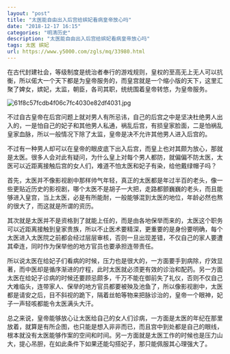 ```yaml
---
layout: "post"
title: "太医能自由出入后宫给嫔妃看病皇帝放心吗"
date: "2018-12-17 16:15"
categories: "明清历史"
description: "太医能自由出入后宫给嫔妃看病皇帝放心吗"
tags: 太医 嫔妃
url: https://www.y5000.com/zgls/mq/33980.html
---
```






在古代封建社会，等级制度是统治者奉行的游戏规则，皇权的至高无上无人可以抗衡，所以偌大一个天下都是为皇帝服务的，而皇宫就是一个缩小版的天下，这里汇聚了婢女，嫔妃，太监，朝臣，各司其职，统统围着皇帝转悠，为皇帝服务。

![61f8c57fcdb4f06c7fc4030e82df4031.jpg](https://img.y5000.com/uploads/allimg/180930/61f8c57fcdb4f06c7fc4030e82df4031.jpg)

不过自古皇帝在后宫问题上就对男人有所忌讳，自己的后宫之中是坚决杜绝男人出入的，一是怕自己的妃子和其他男人私通，祸乱后宫，有损皇家脸面，二是怕祸乱皇家血脉，所以一般情况下除了太监，皇帝是决不允许其他男人进入后宫的。

不过有一种男人却可以在皇帝的眼皮底下出入后宫，而皇上也对其颇为放心，那就是太医。很多人会对此有疑问，为什么皇上对每个男人都防，就偏偏不防太医，太医可以近距离接触后宫的女人们，难道不怕太医和妃子有染，给他戴绿帽子吗？

首先，太医并不像影视剧中那样帅气年轻，真正的太医都是年过半百的老头，像一些更贴近历史的影视剧，哪个太医不是胡子一大把，走路都颤巍巍的老头，而且能够进入皇宫，当上太医，必是有所能耐，一般能够混到太医的地位，年龄必然也熬的很大了，而这就是所谓的资历。

其次就是太医并不是资格到了就能上任的，而是由各地保举而来的，太医这个职务可以近距离接触到皇家贵族，所以不止医术要精深，更重要的是身份要明确，每个太医进入太医院之前都会经过层层审核，否则一旦出现差错，不仅自己的家人要遭其牵连，同时作为保举他的地方官员也要承担连带责任。

所以说太医在给妃子们看病的时候，压力也是很大的，一方面要手到病除，疗效显著，而中医却是循序渐进的疗程，此时太医就必须更有效的诊治和配药。另一方面太医在给妃子诊病的时候还要顾忌颇多，千万不能在御前失了礼仪，否则不仅自己大难临头，连带家人、保举的地方官员都要被殃及池鱼了，所以像影视剧中，太医都是请安之后，目不斜视的跪下，隔着丝帕等物来把脉诊治的，皇帝一个眼神，妃子一声轻咳都能令太医满头大汗。

总之来说，皇帝能够放心让太医给自己的女人们诊病，一方面是太医的年纪在那里放着，就算是有所企图，也只能是想入非非而已，而且宫中到处都是自己的眼线，根本就没有太医能够作案的空间和时间。另一方面就是太医工作的时候也是压力山大，提心吊胆，在如此条件下如果还能勾搭妃子，那只能佩服其心理强大了。
